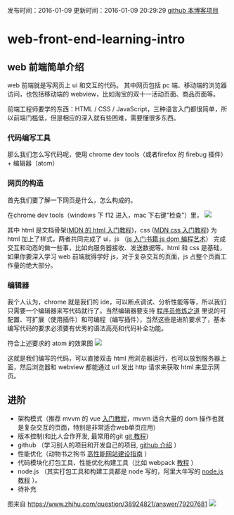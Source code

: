 发布时间：2016-01-09
更新时间：2016-01-09 20:29:29
[github 本博客项目](https://github.com/SimplyY/Blog/)
# web-front-end-learning-intro

## web 前端简单介绍
web 前端就是写网页上 ui 和交互的代码。
其中网页包括 pc 端、移动端的浏览器访问，也包括移动端的 webview，比如淘宝的双十一活动页面、商品页面等。

前端工程师要学的东西：HTML / CSS / JavaScript，三种语言入门都很简单，所以前端门槛低，但是相应的深入就有些困难，需要懂很多东西。

### 代码编写工具
那么我们怎么写代码呢，使用 chrome dev tools（或者firefox 的 firebug 插件） + 编辑器（atom）

### 网页的构造
首先我们要了解一下网页是什么，怎么构成的。

在chrome dev tools（windows 下 f12 进入，mac 下右键“检查”）里，
![](http://7xkpdt.com1.z0.glb.clouddn.com/8b245a5673e55a12a3bc8156e204d020.png)

其中 html 是文档骨架([MDN 的 html 入门教程](https://developer.mozilla.org/zh-CN/docs/Web/Guide/HTML/Introduction))，css ([MDN css 入门教程](https://developer.mozilla.org/zh-CN/docs/Web/Guide/CSS/Getting_started)) 为 html 加上了样式，两者共同完成了 ui，js （[js 入门书籍:js dom 编程艺术](http://book.douban.com/subject/6038371/)） 完成交互和动态的做一些事，比如向服务器接收、发送数据等。html 和 css 是基础，如果你要深入学习 web 前端就得学好 js，对于复杂交互的页面，js 占整个页面工作量的绝大部分。


### 编辑器
我个人认为，chrome 就是我们的 ide，可以断点调试、分析性能等等，所以我们只需要一个编辑器来写代码就行了。当然编辑器要支持 [程序员修炼之道](http://book.douban.com/subject/5387402/) 里说的可配置、可扩展（使用插件）和可编程（编写插件），当然这些是进阶要求了，基本编写代码的要求必须要有优秀的语法高亮和代码补全功能。

符合上述要求的 atom 的效果图
![](http://7xkpdt.com1.z0.glb.clouddn.com/3b3bf29fabf5f7846289a0bb00ec434d.png)

这就是我们编写的代码，可以直接双击 html 用浏览器运行，也可以放到服务器上面，然后浏览器和 webview 都能通过 url 发出 http 请求来获取 html 来显示网页。


## 进阶
- 架构模式（推荐 mvvm 的 vue [入门教程](http://cn.vuejs.org/guide/)，mvvm 适合大量的 dom 操作也就是复杂交互的页面，特别是非常适合web单页应用）
- 版本控制(和比人合作开发, 最常用的git [git 教程](http://www.liaoxuefeng.com/wiki/0013739516305929606dd18361248578c67b8067c8c017b000))
- github （学习别人的项目和开发自己的项目, [github 介绍](http://simplyy.space/blog/article/github%20%E7%9A%84%E4%B8%96%E7%95%8C) ）
- 性能优化（动物书之狗书 [高性能网站建设指南](http://book.douban.com/subject/3132277/) ）
- 代码模块化打包工具、性能优化构建工具（比如 webpack [教程](http://www.html-js.com/article/Study-notes-webpack-tutorial%203113) ）
- node.js （其实打包工具和构建工具都是 node 写的，阿里大牛写的 [node.js 教程](https://github.com/SimplyY/node-lessons) ）。
- 待补充

图来自 https://www.zhihu.com/question/38924821/answer/79207681
![](http://7xkpdt.com1.z0.glb.clouddn.com/1280072e6def04f95d03d8def95846f1.png)
